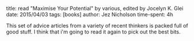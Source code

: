 title: read "Maximise Your Potential" by various, edited by Jocelyn K. Glei
date: 2015/04/03
tags: [books]
author: Jez Nicholson
time-spent: 4h

​​This set of advice articles from a variety of recent thinkers is packed full of good stuff. I think that i'm going to read it again to pick out the best bits.